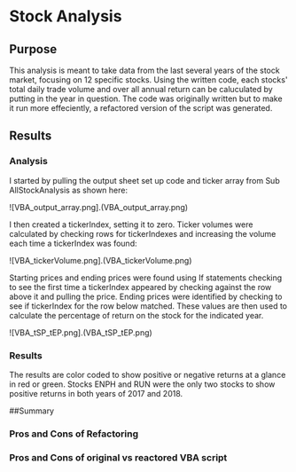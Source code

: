 # Stock Analysis


## Purpose

This analysis is meant to take data from the last several years of the stock market, focusing on 12 specific stocks. Using the written code, each stocks' total daily trade volume and over all annual return can be caluculated by putting in the year in question. The code was originally written but to make it run more effeciently, a refactored version of the script was generated.

## Results

### Analysis

I started by pulling the output sheet set up code and ticker array from Sub AllStockAnalysis as shown here:

![VBA_output_array.png].(VBA_output_array.png)

I then created a tickerIndex, setting it to zero. Ticker volumes were calculated by checking rows for tickerIndexes and increasing the volume each time a tickerIndex was found:

![VBA_tickerVolume.png].(VBA_tickerVolume.png)

Starting prices and ending prices were found using If statements checking to see the first time a tickerIndex appeared by checking against the row above it and pulling the price. Ending prices were identified by checking to see if tickerIndex for the row below matched. These values are then used to calculate the percentage of return on the stock for the indicated year.

![VBA_tSP_tEP.png].(VBA_tSP_tEP.png)

### Results

The results are color coded to show positive or negative returns at a glance in red or green. Stocks ENPH and RUN were the only two stocks to show positive returns in both years of 2017 and 2018.



##Summary

### Pros and Cons of Refactoring



### Pros and Cons of original vs reactored VBA script
